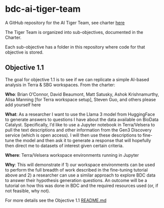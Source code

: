 # bdc-ai-tiger-team

A GitHub repository for the AI Tiger Team, see charter [here](https://docs.google.com/document/d/1JbukDIQj_M92IOuf0hiV2ZPqz3sGBQGK5vmzfNirJzk/edit)

The Tiger Team is organized into sub-objectives, documented in the Charter.

Each sub-objective has a folder in this repository where code for that objective is stored.

## Objective 1.1

The goal for objective 1.1 is to see if we can replicate a simple AI-based analysis in Terra & SBG workspaces.  From the charter:


**Who**: Brian O’Connor, David Beaumont, Matt Satusky, Ashok Krishnamurthy, Alisa Manning [for Terra workspace setup], Steven Guo, and others please add yourself here

**What**: As a researcher I want to use the Llama 3 model from HuggingFace to generate answers to questions I have about the data available on BioData Catalyst.  Specifically, I’d like to use a Jupyter notebook in Terra/Velsera to pull the text descriptions and other information from the Gen3 Discovery service (which is open access).  I will then use these descriptions to fine-tune the model and then ask it to generate a response that will hopefully then direct me to datasets of interest given certain criteria.  

**Where**: Terra/Velsera workspace environments running in Jupyter

**Why**: This will demonstrate if 1) our workspace environments can be used to perform the full breadth of work described in the fine-tuning tutorial above and 2) a researcher can use a similar approach to explore BDC data to answer their hypothesis generation questions.  An outcome will be a tutorial on how this was done in BDC and the required resources used (or, if not feasible, why not).

For more details see the Objective 1.1 [README.md](objective_1.1/README.md)